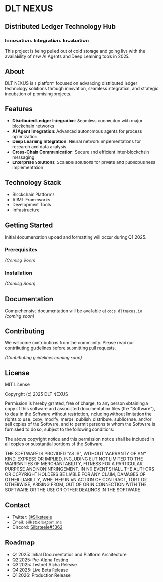 # DLT NEXUS

## Distributed Ledger Technology Hub

### Innovation. Integration. Incubation

This project is being pulled out of cold storage and going live with the availability of new AI Agents and Deep Learning tools in 2025.

## About

DLT NEXUS is a platform focused on advancing distributed ledger technology solutions through innovation, seamless integration, and strategic incubation of promising projects.

## Features

- **Distributed Ledger Integration**: Seamless connection with major blockchain networks
- **AI Agent Integration**: Advanced autonomous agents for process optimization
- **Deep Learning Integration**: Neural network implementations for research and data analysis.
- **Cross-Chain Communication**: Secure and efficient inter-blockchain messaging
- **Enterprise Solutions**: Scalable solutions for private and publicbusiness implementation

## Technology Stack

- Blockchain Platforms
- AI/ML Frameworks
- Development Tools
- Infrastructure

## Getting Started

Initial documentation upload and formatting will occur during Q1 2025.

### Prerequisites

_(Coming Soon)_

### Installation

_(Coming Soon)_

## Documentation

Comprehensive documentation will be available at `docs.dltnexus.io` _(coming soon)_

## Contributing

We welcome contributions from the community. Please read our contributing guidelines before submitting pull requests.

_(Contributing guidelines coming soon)_

## License

MIT License

Copyright (c) 2025 DLT NEXUS

Permission is hereby granted, free of charge, to any person obtaining a copy
of this software and associated documentation files (the "Software"), to deal
in the Software without restriction, including without limitation the rights
to use, copy, modify, merge, publish, distribute, sublicense, and/or sell
copies of the Software, and to permit persons to whom the Software is
furnished to do so, subject to the following conditions:

The above copyright notice and this permission notice shall be included in all
copies or substantial portions of the Software.

THE SOFTWARE IS PROVIDED "AS IS", WITHOUT WARRANTY OF ANY KIND, EXPRESS OR
IMPLIED, INCLUDING BUT NOT LIMITED TO THE WARRANTIES OF MERCHANTABILITY,
FITNESS FOR A PARTICULAR PURPOSE AND NONINFRINGEMENT. IN NO EVENT SHALL THE
AUTHORS OR COPYRIGHT HOLDERS BE LIABLE FOR ANY CLAIM, DAMAGES OR OTHER
LIABILITY, WHETHER IN AN ACTION OF CONTRACT, TORT OR OTHERWISE, ARISING FROM,
OUT OF OR IN CONNECTION WITH THE SOFTWARE OR THE USE OR OTHER DEALINGS IN THE
SOFTWARE.

## Contact

- Twitter: [@Silksteele](https://x.com/Silksteele)
- Email: [silksteele@pm.me](mailto:silksteele@pm.me)
- Discord: [Silksteele#5362](https://discord.com/users/Silksteele#5362)

## Roadmap

- Q1 2025: Initial Documentation and Platform Architecture
- Q2 2025: Pre-Alpha Testing
- Q3 2025: Testnet Alpha Release
- Q4 2025: Live Beta Release
- Q1 2026: Production Release
